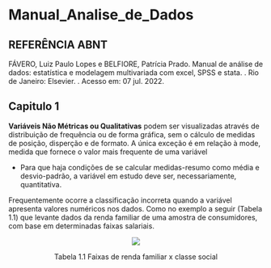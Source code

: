 # Manual_Analise_de_Dados

## REFERÊNCIA ABNT 

FÁVERO, Luiz Paulo Lopes e BELFIORE, Patrícia Prado. Manual de análise de dados: estatística e modelagem multivariada com excel, SPSS e stata. . Rio de Janeiro: Elsevier. . Acesso em: 07 jul. 2022.

## 

## Capitulo 1

**Variáveis Não Métricas ou Qualitativas** podem ser visualizadas através de distribuição de frequência ou de forma gráfica, sem o cálculo de medidas de posição, disperção e de formato. A única exceção é em relação à mode, medida que fornece o valor mais frequente de uma variável

* Para que haja condições de se calcular medidas-resumo como média e desvio-padrão, a variável em estudo deve ser, necessariamente, quantitativa.

Frequentemente ocorre a classificação incorreta quando a variável apresenta valores numéricos nos dados. Como no exemplo a seguir (Tabela 1.1) que levante dados da renda familiar de uma amostra de consumidores, com base em determinadas faixas salariais.


<div align="center">
  <img src="https://user-images.githubusercontent.com/82683162/216629429-cd8c9ad2-4f52-43f5-9ab3-4e332186395a.png" />
  <p>Tabela 1.1 Faixas de renda familiar x classe social</p>
</div>
